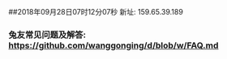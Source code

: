 ##2018年09月28日07时12分07秒 新址: 159.65.39.189
### 兔友常见问题及解答: https://github.com/wanggonging/d/blob/w/FAQ.md
